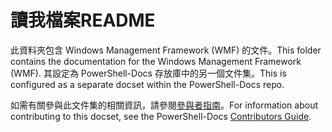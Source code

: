 # <a name="readme"></a><span data-ttu-id="cc26a-101">讀我檔案</span><span class="sxs-lookup"><span data-stu-id="cc26a-101">README</span></span>

<span data-ttu-id="cc26a-102">此資料夾包含 Windows Management Framework (WMF) 的文件。</span><span class="sxs-lookup"><span data-stu-id="cc26a-102">This folder contains the documentation for the Windows Management Framework (WMF).</span></span>
<span data-ttu-id="cc26a-103">其設定為 PowerShell-Docs 存放庫中的另一個文件集。</span><span class="sxs-lookup"><span data-stu-id="cc26a-103">This is configured as a separate docset within the PowerShell-Docs repo.</span></span>

<span data-ttu-id="cc26a-104">如需有關參與此文件集的相關資訊，請參閱[參與者指南](https://github.com/PowerShell/PowerShell-Docs/blob/staging/CONTRIBUTING.md)。</span><span class="sxs-lookup"><span data-stu-id="cc26a-104">For information about contributing to this docset, see the PowerShell-Docs [Contributors Guide](https://github.com/PowerShell/PowerShell-Docs/blob/staging/CONTRIBUTING.md).</span></span>